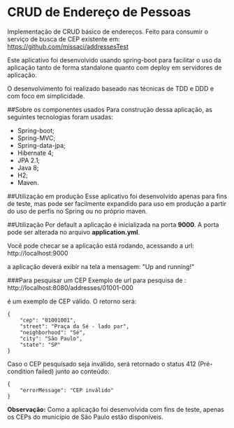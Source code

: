 CRUD de Endereço de Pessoas
==================================
Implementação de CRUD básico de endereços. Feito para consumir o serviço de busca de CEP existente em: https://github.com/missaci/addressesTest

Este aplicativo foi desenvolvido usando spring-boot para facilitar o uso da aplicação tanto de forma standalone quanto com deploy em servidores de aplicação.

O desenvolvimento foi realizado baseado nas técnicas de TDD e DDD e com foco em simplicidade.

##Sobre os componentes usados
Para construção dessa aplicação, as seguintes tecnologias foram usadas:

- Spring-boot;
- Spring-MVC;
- Spring-data-jpa;
- Hibernate 4;
- JPA 2.1;
- Java 8;
- H2;
- Maven.

##Utilização em produção
Esse aplicativo foi desenvolvido apenas para fins de teste, mas pode ser facilmente expandido para uso em produção a partir do uso de perfis no Spring ou no próprio maven. 

##Utilização
Por default a aplicação é inicializada na porta **9000**. A porta pode ser alterada no arquivo **application.yml**.

Você pode checar se a aplicação está rodando, acessando a url:
http://localhost:9000

a aplicação deverá exibir na tela a mensagem: "Up and running!"

###Para pesquisar um CEP
Exemplo de url para pesquisa de :
http://localhost:8080/addresses/01001-000 

é um exemplo de CEP válido. O retorno será:

    {
		"cep": "01001001",
		"street": "Praça da Sé - lado par",
		"neighborhood": "Sé",
		"city": "São Paulo",
		"state": "SP"
	}

Caso o CEP pesquisado seja inválido, será retornado o status 412 (Pré-condition failed)
junto ao conteúdo:

	{
		"errorMessage": "CEP inválido"
	}

**Observação:**
Como a aplicação foi desenvolvida com fins de teste, apenas os CEPs do município de São Paulo estão disponíveis.